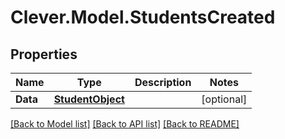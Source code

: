 # Clever.Model.StudentsCreated
## Properties

Name | Type | Description | Notes
------------ | ------------- | ------------- | -------------
**Data** | [**StudentObject**](StudentObject.md) |  | [optional] 

[[Back to Model list]](../README.md#documentation-for-models) [[Back to API list]](../README.md#documentation-for-api-endpoints) [[Back to README]](../README.md)

